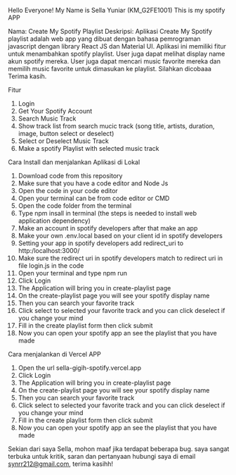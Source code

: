 Hello Everyone!
My Name is Sella Yuniar (KM_G2FE1001)
This is my spotify APP

Nama: Create My Spotify Playlist
Deskripsi: Aplikasi Create My Spotify playlist adalah web app yang dibuat dengan bahasa pemrograman javascript dengan library React JS dan Material UI. Aplikasi ini memiliki fitur untuk menambahkan spotify playlist. User juga dapat melihat display name akun spotify mereka. User juga dapat mencari music favorite mereka dan memilih music favorite untuk dimasukan ke playlist. Silahkan dicobaaa Terima kasih.

Fitur
1. Login
2. Get Your Spotify Account
3. Search Music Track
4. Show track list from search mucic track (song title, artists, duration, image, button select or deselect)
5. Select or Deselect Music Track
6. Make a spotify Playlist with selected music track

Cara Install dan menjalankan Aplikasi di Lokal
1. Download code from this repository
2. Make sure that you have a code editor and Node Js
3. Open the code in your code editor
4. Open your terminal can be from code editor or CMD
5. Open the code folder from the terminal
6. Type npm insall in terminal (the steps is needed to install web application dependency)
7. Make an account in spotify developers after that make an app
8. Make your own .env.local based on your client id in spotify developers
9. Setting your app in spotify developers add redirect_uri to http:/localhost:3000/
10. Make sure the redirect uri in spotify developers match to redirect uri in file login.js in the code
11. Open your terminal and type npm run
12. Click Login 
13. The Application will bring you in create-playlist page
14. On the create-playlist page you will see your spotify display name
15. Then you can search your favorite track 
16. Click select to selected your favorite track and you can click deselect if you change your mind
17. Fill in the create playlist form then click submit
18. Now you can open your spotify app an see the playlist that you have made


Cara menjalankan di Vercel APP
1. Open the url sella-gigih-spotify.vercel.app
2. Click Login 
3. The Application will bring you in create-playlist page
4. On the create-playlist page you will see your spotify display name
5. Then you can search your favorite track 
6. Click select to selected your favorite track and you can click deselect if you change your mind
7. Fill in the create playlist form then click submit
8. Now you can open your spotify app an see the playlist that you have made

Sekian dari saya Sella, mohon maaf jika terdapat beberapa bug. saya sangat terbuka untuk kritik, saran dan pertanyaan hubungi saya di email synrr212@gmail.com, terima kasihh!